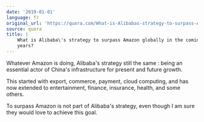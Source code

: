 ```yaml
---
date: '2019-01-01'
language: fr
original_url: 'https://quora.com/What-is-Alibabas-strategy-to-surpass-Amazon-globally-in-the-coming-years/answer/Clément-Renaud'
source: quora
title: |
    What is Alibaba\'s strategy to surpass Amazon globally in the coming
    years?
---
```


Whatever Amazon is doing, Alibaba's strategy still the same : being an
essential actor of China's infrastructure for present and future growth.

This started with export, commerce, payment, cloud computing, and has
now extended to entertainment, finance, insurance, health, and some
others.

To surpass Amazon is not part of Alibaba's strategy, even though I am
sure they would love to achieve this goal.
